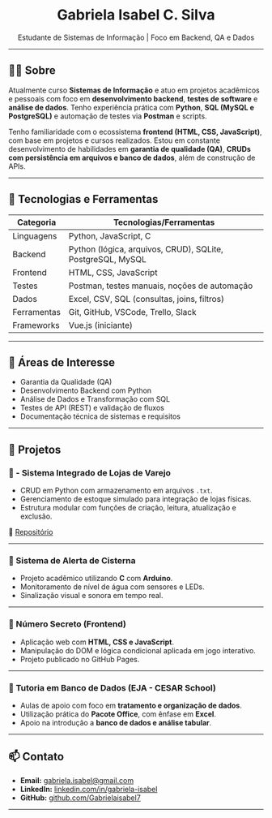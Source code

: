
<h1 align="center">Gabriela Isabel C. Silva</h1>

<p align="center">
Estudante de Sistemas de Informação | Foco em Backend, QA e Dados  
</p>

---

## 👩‍💻 Sobre

Atualmente curso **Sistemas de Informação** e atuo em projetos acadêmicos e pessoais com foco em **desenvolvimento backend**, **testes de software** e **análise de dados**. Tenho experiência prática com **Python**, **SQL (MySQL e PostgreSQL)** e automação de testes via **Postman** e scripts.

Tenho familiaridade com o ecossistema **frontend (HTML, CSS, JavaScript)**, com base em projetos e cursos realizados. Estou em constante desenvolvimento de habilidades em **garantia de qualidade (QA)**, **CRUDs com persistência em arquivos e banco de dados**, além de construção de APIs.

---

## 🧰 Tecnologias e Ferramentas

| Categoria         | Tecnologias/Ferramentas                            |
|-------------------|----------------------------------------------------|
| Linguagens        | Python, JavaScript, C                              |
| Backend           | Python (lógica, arquivos, CRUD), SQLite, PostgreSQL, MySQL |
| Frontend          | HTML, CSS, JavaScript                              |
| Testes            | Postman, testes manuais, noções de automação       |
| Dados             | Excel, CSV, SQL (consultas, joins, filtros)        |
| Ferramentas       | Git, GitHub, VSCode, Trello, Slack                 |
| Frameworks        | Vue.js (iniciante)                                 |

---

## 🔎 Áreas de Interesse

- Garantia da Qualidade (QA)
- Desenvolvimento Backend com Python
- Análise de Dados e Transformação com SQL
- Testes de API (REST) e validação de fluxos
- Documentação técnica de sistemas e requisitos

---

## 📂 Projetos

### 🔹 - Sistema Integrado de Lojas de Varejo
- CRUD em Python com armazenamento em arquivos `.txt`.
- Gerenciamento de estoque simulado para integração de lojas físicas.
- Estrutura modular com funções de criação, leitura, atualização e exclusão.

🔗 [Repositório](https://github.com/Gabrielaisabel7/SILV)

---

### 🔹 Sistema de Alerta de Cisterna
- Projeto acadêmico utilizando **C** com **Arduino**.
- Monitoramento de nível de água com sensores e LEDs.
- Sinalização visual e sonora em tempo real.

---

### 🔹 Número Secreto (Frontend)
- Aplicação web com **HTML, CSS e JavaScript**.
- Manipulação do DOM e lógica condicional aplicada em jogo interativo.
- Projeto publicado no GitHub Pages.

---

### 🔹 Tutoria em Banco de Dados (EJA - CESAR School)
- Aulas de apoio com foco em **tratamento e organização de dados**.
- Utilização prática do **Pacote Office**, com ênfase em **Excel**.
- Apoio na introdução a **banco de dados e análise tabular**.

---

## 📫 Contato

- **Email:** gabriela.isabel@gmail.com  
- **LinkedIn:** [linkedin.com/in/gabriela-isabel](https://www.linkedin.com/in/gabriela-isabel)  
- **GitHub:** [github.com/Gabrielaisabel7](https://github.com/Gabrielaisabel7)

---

